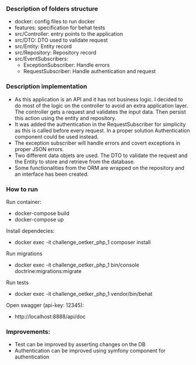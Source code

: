 
### Description of folders structure
* docker: config files to run docker
* features: specification for behat tests
* src/Controller: entry points to the application
* src/DTO: DTO used to validate request
* src/Entity: Entity record
* src/Repository: Repository record
* src/EventSubscribers:
  * ExceptionSubscriber: Handle errors
  * RequestSubscriber: Handle authentication and request

### Description implementation
* As this application is an API and it has not business logic. I decided to do most of the logic on the controller to avoid an extra application layer. The controller gets a request and validates the input data. Then persist this action using the entity and repository.
* It was added the authentication in the RequestSubscriber for simplicity as this is called before every request. In a proper solution Authentication component could be used instead.
* The exception subscriber will handle errors and covert exceptions in proper JSON errors.
* Two different data objets are used. The DTO to validate the request and the Entity to store and retrieve from the database.
* Some functionalities from the ORM are wrapped on the repository and an interface has been created.

### How to run
Run container:
* docker-compose build
* docker-compose up

Install dependecies:
* docker exec -it challenge_oetker_php_1 composer install

Run migrations
* docker exec -it challenge_oetker_php_1 bin/console doctrine:migrations:migrate

Run tests
* docker exec -it challenge_oetker_php_1 vendor/bin/behat

Open swagger (api-key: 12345):
* http://localhost:8888/api/doc

### Improvements:
* Test can be improved by asserting changes on the DB
* Authentication can be improved using symfony component for authentication
